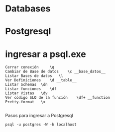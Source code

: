 # Databases

# Postgresql
# ingresar a psql.exe
```
Cerrar conexión 	\q
Cambiar de Base de datos 	\c __base_datos__
Listar Bases de datos 	\l
Ver Definiciones 	\d __table__
Listar Schemas 	\dn
Listar funciones 	\df
Listar Vistas 	\dv
Ver código SLQ de la función 	\df+ __function
Pretty-format 	\x


```
Pasos para ingresar a Postgresql
```
psql -u postgres -W -h localhost

